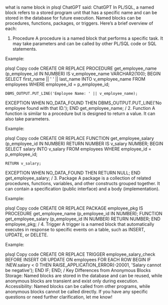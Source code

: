 what is name block in plsql
ChatGPT said:
ChatGPT
In PL/SQL, a named block refers to a stored program unit that has a specific name and can be stored in the database for future execution. Named blocks can be procedures, functions, packages, or triggers. Here’s a brief overview of each:

1. Procedure
A procedure is a named block that performs a specific task. It may take parameters and can be called by other PL/SQL code or SQL statements.

Example:

plsql
Copy code
CREATE OR REPLACE PROCEDURE get_employee_name (p_employee_id IN NUMBER) IS
    v_employee_name VARCHAR2(100);
BEGIN
    SELECT first_name || ' ' || last_name INTO v_employee_name
    FROM employees
    WHERE employee_id = p_employee_id;

    DBMS_OUTPUT.PUT_LINE('Employee Name: ' || v_employee_name);
EXCEPTION
    WHEN NO_DATA_FOUND THEN
        DBMS_OUTPUT.PUT_LINE('No employee found with that ID.');
END get_employee_name;
/
2. Function
A function is similar to a procedure but is designed to return a value. It can also take parameters.

Example:

plsql
Copy code
CREATE OR REPLACE FUNCTION get_employee_salary (p_employee_id IN NUMBER) RETURN NUMBER IS
    v_salary NUMBER;
BEGIN
    SELECT salary INTO v_salary
    FROM employees
    WHERE employee_id = p_employee_id;

    RETURN v_salary;
EXCEPTION
    WHEN NO_DATA_FOUND THEN
        RETURN NULL;
END get_employee_salary;
/
3. Package
A package is a collection of related procedures, functions, variables, and other constructs grouped together. It can contain a specification (public interface) and a body (implementation).

Example:

plsql
Copy code
CREATE OR REPLACE PACKAGE employee_pkg IS
    PROCEDURE get_employee_name (p_employee_id IN NUMBER);
    FUNCTION get_employee_salary (p_employee_id IN NUMBER) RETURN NUMBER;
END employee_pkg;
/
4. Trigger
A trigger is a named block that automatically executes in response to specific events on a table, such as INSERT, UPDATE, or DELETE.

Example:

plsql
Copy code
CREATE OR REPLACE TRIGGER employee_salary_check
BEFORE INSERT OR UPDATE ON employees
FOR EACH ROW
BEGIN
    IF :NEW.salary < 0 THEN
        RAISE_APPLICATION_ERROR(-20001, 'Salary cannot be negative');
    END IF;
END;
/
Key Differences from Anonymous Blocks
Storage: Named blocks are stored in the database and can be reused, while anonymous blocks are transient and exist only during execution.
Accessibility: Named blocks can be called from other programs, while anonymous blocks cannot be called directly.
If you have any specific questions or need further clarification, let me know!
